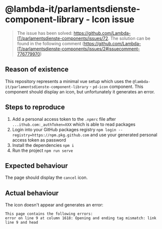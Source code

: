 # @lambda-it/parlamentsdienste-component-library - Icon issue 
> The issue has been solved: https://github.com/Lambda-IT/parlamentsdienste-components/issues/72. The solution can be found in the following comment (https://github.com/Lambda-IT/parlamentsdienste-components/issues/2#issuecomment-776779970)

## Reason of existence
This repository represents a minimal vue setup which uses the `@lambda-it/parlamentsdienste-component-library` - 
`pd-icon` component. This component should display an icon, but unfortunately it generates an error.

## Steps to reproduce
1. Add a personal access token to the `.npmrc` file after `...ithub.com:_authToken=XXX` which is able to read packages
4. Login into your GitHub packages registry `npm login --registry=https://npm.pkg.github.com` and use your generated 
personal access token as password
5. Install the dependencies `npm i`
6. Run the project `npm run serve`

## Expected behaviour
The page should display the `cancel` icon.

## Actual behaviour
The icon doesn't appear and generates an error:
```
This page contains the following errors:
error on line 9 at column 1618: Opening and ending tag mismatch: link line 9 and head
```
